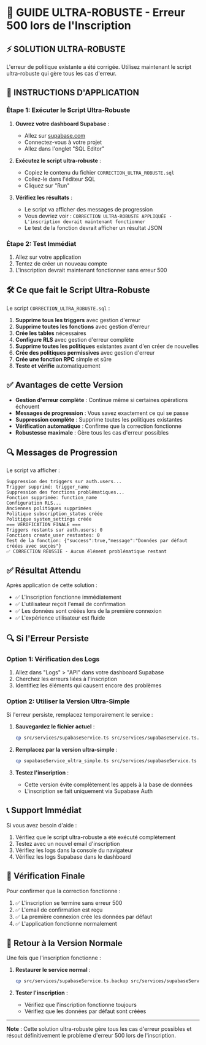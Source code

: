 # 🚨 GUIDE ULTRA-ROBUSTE - Erreur 500 lors de l'Inscription

## ⚡ SOLUTION ULTRA-ROBUSTE

L'erreur de politique existante a été corrigée. Utilisez maintenant le script ultra-robuste qui gère tous les cas d'erreur.

## 🔧 INSTRUCTIONS D'APPLICATION

### Étape 1: Exécuter le Script Ultra-Robuste

1. **Ouvrez votre dashboard Supabase** :
   - Allez sur [supabase.com](https://supabase.com)
   - Connectez-vous à votre projet
   - Allez dans l'onglet "SQL Editor"

2. **Exécutez le script ultra-robuste** :
   - Copiez le contenu du fichier `CORRECTION_ULTRA_ROBUSTE.sql`
   - Collez-le dans l'éditeur SQL
   - Cliquez sur "Run"

3. **Vérifiez les résultats** :
   - Le script va afficher des messages de progression
   - Vous devriez voir : `CORRECTION ULTRA-ROBUSTE APPLIQUÉE - L'inscription devrait maintenant fonctionner`
   - Le test de la fonction devrait afficher un résultat JSON

### Étape 2: Test Immédiat

1. Allez sur votre application
2. Tentez de créer un nouveau compte
3. L'inscription devrait maintenant fonctionner sans erreur 500

## 🛠️ Ce que fait le Script Ultra-Robuste

Le script `CORRECTION_ULTRA_ROBUSTE.sql` :

1. **Supprime tous les triggers** avec gestion d'erreur
2. **Supprime toutes les fonctions** avec gestion d'erreur
3. **Crée les tables** nécessaires
4. **Configure RLS** avec gestion d'erreur complète
5. **Supprime toutes les politiques** existantes avant d'en créer de nouvelles
6. **Crée des politiques permissives** avec gestion d'erreur
7. **Crée une fonction RPC** simple et sûre
8. **Teste et vérifie** automatiquement

## ✅ Avantages de cette Version

- **Gestion d'erreur complète** : Continue même si certaines opérations échouent
- **Messages de progression** : Vous savez exactement ce qui se passe
- **Suppression complète** : Supprime toutes les politiques existantes
- **Vérification automatique** : Confirme que la correction fonctionne
- **Robustesse maximale** : Gère tous les cas d'erreur possibles

## 🔍 Messages de Progression

Le script va afficher :
```
Suppression des triggers sur auth.users...
Trigger supprimé: trigger_name
Suppression des fonctions problématiques...
Fonction supprimée: function_name
Configuration RLS...
Anciennes politiques supprimées
Politique subscription_status créée
Politique system_settings créée
=== VÉRIFICATION FINALE ===
Triggers restants sur auth.users: 0
Fonctions create_user restantes: 0
Test de la fonction: {"success":true,"message":"Données par défaut créées avec succès"}
✅ CORRECTION RÉUSSIE - Aucun élément problématique restant
```

## ✅ Résultat Attendu

Après application de cette solution :
- ✅ L'inscription fonctionne immédiatement
- ✅ L'utilisateur reçoit l'email de confirmation
- ✅ Les données sont créées lors de la première connexion
- ✅ L'expérience utilisateur est fluide

## 🔍 Si l'Erreur Persiste

### Option 1: Vérification des Logs
1. Allez dans "Logs" > "API" dans votre dashboard Supabase
2. Cherchez les erreurs liées à l'inscription
3. Identifiez les éléments qui causent encore des problèmes

### Option 2: Utiliser la Version Ultra-Simple
Si l'erreur persiste, remplacez temporairement le service :

1. **Sauvegardez le fichier actuel** :
   ```bash
   cp src/services/supabaseService.ts src/services/supabaseService.ts.backup
   ```

2. **Remplacez par la version ultra-simple** :
   ```bash
   cp supabaseService_ultra_simple.ts src/services/supabaseService.ts
   ```

3. **Testez l'inscription** :
   - Cette version évite complètement les appels à la base de données
   - L'inscription se fait uniquement via Supabase Auth

## 📞 Support Immédiat

Si vous avez besoin d'aide :
1. Vérifiez que le script ultra-robuste a été exécuté complètement
2. Testez avec un nouvel email d'inscription
3. Vérifiez les logs dans la console du navigateur
4. Vérifiez les logs Supabase dans le dashboard

## 🎯 Vérification Finale

Pour confirmer que la correction fonctionne :
1. ✅ L'inscription se termine sans erreur 500
2. ✅ L'email de confirmation est reçu
3. ✅ La première connexion crée les données par défaut
4. ✅ L'application fonctionne normalement

## 🔄 Retour à la Version Normale

Une fois que l'inscription fonctionne :

1. **Restaurer le service normal** :
   ```bash
   cp src/services/supabaseService.ts.backup src/services/supabaseService.ts
   ```

2. **Tester l'inscription** :
   - Vérifiez que l'inscription fonctionne toujours
   - Vérifiez que les données par défaut sont créées

---

**Note** : Cette solution ultra-robuste gère tous les cas d'erreur possibles et résout définitivement le problème d'erreur 500 lors de l'inscription.
